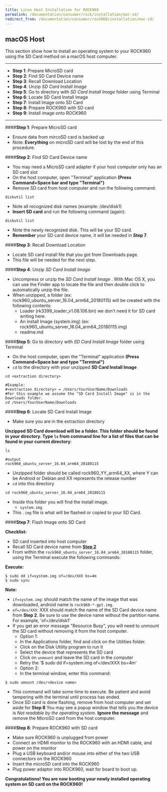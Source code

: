 ```yaml
---
title: Linux Host Installation for ROCK960
permalink: /documentation/consumer/rock/installation/mac-sd/
redirect_from: /documentation/consumer/rock960/installation/mac-sd/
---
```


## macOS Host

This section show how to install an operating system to your ROCK960 using the SD Card method on a macOS host computer.
***

- **Step 1**: Prepare MicroSD card
- **Step 2**: Find SD Card Device name
- **Step 3**: Recall Download Location
- **Step 4**: Unzip _SD Card Install Image_
- **Step 5**: Go to directory with _SD Card Install Image_ folder using Terminal
- **Step 6**: Locate SD Card Install Image
- **Step 7**: Install Image onto SD Card
- **Step 8**: Prepare ROCK960 with SD card
- **Step 9**: Install image onto ROCK960

***

####**Step 1**: Prepare MicroSD card

- Ensure data from mircoSD card is backed up
- Note: **Everything** on microSD card will be lost by the end of this procedure.

####**Step 2**: Find SD Card Device name

- You may need a MicroSD card adapter if your host computer only has an SD card slot
- On the host computer, open "Terminal" application **(Press Command+Space bar and type "Terminal")**
- Remove SD card from host computer and run the following command:
```shell
diskutil list
```
- Note all recognized disk names (example: /dev/disk1)
- **Insert SD card** and run the following command (again):
```shell
diskutil list
```
- Note the newly recognized disk. This will be your SD card.
- **Remember** your SD card device name, it will be needed in **Step 7**.

####**Step 3**: Recall Download Location

- Locate SD card install file that you got from Downloads page.
- This file will be needed for the next step.

####**Step 4**: Unzip _SD Card Install Image_

- Uncompress or unzip the _SD Card Install Image_ . With Mac OS X, you can use the Finder app to locate the file and then double click to automatically unzip the file.
- When unzipped, a folder (ex: rock960_ubuntu_server_16.04_arm64_20180115) will be created with the following contents:
   - Loader (rk3399_loader_v1.08.106.bin) we don't need it for SD card writing here.
   - An install Image (system.img) (ex: rock960_ubuntu_server_16.04_arm64_20180115.img)
   - readme.md

####**Step 5**: Go to directory with _SD Card Install Image_ folder using Terminal

- On the host computer, open the "Terminal" application **(Press Command+Space bar and type "Terminal")**
- `cd` to the directory with your unzipped **SD Card Install Image**

```shell
cd <extraction directory>

#Example:
#<extraction directory> = /Users/YourUserName/Downloads
#For this example we assume the "SD Card Install Image" is in the Downloads folder.
cd /Users/YourUserName/Downloads
```

####**Step 6**: Locate SD Card Install Image

- Make sure you are in the extraction directory

**Unzipped SD Card download will be a folder. This folder should be found in your directory. Type `ls` from command line for a list of files that can be found in your current directory**:

```shell
ls

#output
rock960_ubuntu_server_16.04_arm64_20180115
```

- Unzipped folder should be called rock960_YY_arm64_XX, where Y can be Android or Debian and XX represents the release number
- `cd` into this directory

```shell
cd rock960_ubuntu_server_16.04_arm64_20180115
```

- Inside this folder you will find the install image.
   - `system.img`
- This `.img` file is what will be flashed or copied to your SD Card.

####**Step 7**: Flash Image onto SD Card

**Checklist:**

- SD card inserted into host computer
- Recall SD Card device name from [**Step 2**]()
- From within the `rock960_ubuntu_server_16.04_arm64_20180115` folder, using the Terminal execute the following commands:

**Execute:**

```shell
$ sudo dd if=system.img of=/dev/XXX bs=4m
$ sudo sync
```

**Note:**

- `if=system.img`: should match the name of the image that was downloaded, android name is `rock960-*-gpt.img`.
- `of=/dev/XXX`: XXX should match the name of the SD Card device name from **Step 2**. Be sure to use the device name without the partition name. For example, 'of=/dev/disk1'
- If you get an error message "Resource Busy", you will need to unmount the SD card without removing it from the host computer.
  - Option 1:
  - In the Applications folder, find and click on the Utilities folder.
  - Click on the Disk Utility program to run it
  - Select the device that represents the SD card
  - Click on `unmount` and leave the SD card in the computer
  - Retry the '$ sudo dd if=system.img of=/dev/XXX bs=4m'
  - Option 2:
  - In the terminal window, enter this command:
```shell
$ sudo umount /dev/<device name>
```

- This command will take some time to execute. Be patient and avoid tampering with the terminal until process has ended.
- Once SD card is done flashing, remove from host computer and set aside for **Step 8** You may see a popup window that tells you the device is _Not readable by the operating system_. **Ignore the message** and remove the MicroSD card from the host computer.

####**Step 8**: Prepare ROCK960 with SD card

- Make sure ROCK960 is unplugged from power
- Connect an HDMI monitor to the ROCK960 with an HDMI cable, and power on the monitor
- Plug a USB keyboard and/or mouse into either of the two USB connectors on the ROCK960
- Insert the microSD card into the ROCK960
- Plug power adaptor into ROCK960, wait for board to boot up.

**Congratulations! You are now booting your newly installed operating system on SD card on the ROCK960!**
